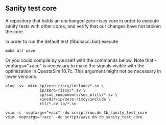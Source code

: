## Sanity test core

A repository that holds an unchanged zero-riscy core in order to execute sanity tests with other cores, and verify that our changes have not broken the core.

In order to run the default test (fibonacci.bin) execute
```shell
make all wave
```

Or you could compile by yourself with the commands below. Note that -voptargs="+acc" is necessary to make the signals visible with the optimization in QuestaSim 10.7c. This argument might not be necessary in lower versions.
```shell
vlog -sv -mfcu ip/zero-riscy/include/*.sv \
               ip/zero-riscy/*.sv \
               ip/soc_components/soc_utils/*.sv \
               +incdir+ip/zero-riscy/include \
               rtl/*.sv tb/*.sv

vsim -c -voptargs="+acc" -do script/run.do tb_sanity_test_core
vsim -voptargs="+acc" -do script/wave.do tb_sanity_test_core
```